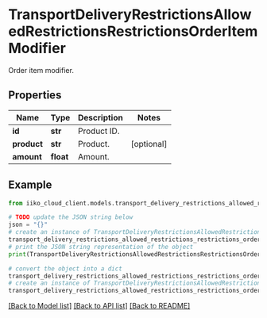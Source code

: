 # TransportDeliveryRestrictionsAllowedRestrictionsRestrictionsOrderItemModifier

Order item modifier.

## Properties

Name | Type | Description | Notes
------------ | ------------- | ------------- | -------------
**id** | **str** | Product ID. | 
**product** | **str** | Product. | [optional] 
**amount** | **float** | Amount. | 

## Example

```python
from iiko_cloud_client.models.transport_delivery_restrictions_allowed_restrictions_restrictions_order_item_modifier import TransportDeliveryRestrictionsAllowedRestrictionsRestrictionsOrderItemModifier

# TODO update the JSON string below
json = "{}"
# create an instance of TransportDeliveryRestrictionsAllowedRestrictionsRestrictionsOrderItemModifier from a JSON string
transport_delivery_restrictions_allowed_restrictions_restrictions_order_item_modifier_instance = TransportDeliveryRestrictionsAllowedRestrictionsRestrictionsOrderItemModifier.from_json(json)
# print the JSON string representation of the object
print(TransportDeliveryRestrictionsAllowedRestrictionsRestrictionsOrderItemModifier.to_json())

# convert the object into a dict
transport_delivery_restrictions_allowed_restrictions_restrictions_order_item_modifier_dict = transport_delivery_restrictions_allowed_restrictions_restrictions_order_item_modifier_instance.to_dict()
# create an instance of TransportDeliveryRestrictionsAllowedRestrictionsRestrictionsOrderItemModifier from a dict
transport_delivery_restrictions_allowed_restrictions_restrictions_order_item_modifier_from_dict = TransportDeliveryRestrictionsAllowedRestrictionsRestrictionsOrderItemModifier.from_dict(transport_delivery_restrictions_allowed_restrictions_restrictions_order_item_modifier_dict)
```
[[Back to Model list]](../README.md#documentation-for-models) [[Back to API list]](../README.md#documentation-for-api-endpoints) [[Back to README]](../README.md)


